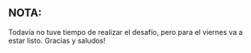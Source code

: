## NOTA:

Todavía no tuve tiempo de realizar el desafío, pero para el viernes va a estar listo.
Gracias y saludos!

